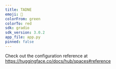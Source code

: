 ```yaml
---
title: TADNE
emoji: 🏃
colorFrom: green
colorTo: red
sdk: gradio
sdk_version: 3.0.2
app_file: app.py
pinned: false
---
```


Check out the configuration reference at https://huggingface.co/docs/hub/spaces#reference
